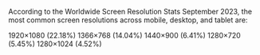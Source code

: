 According to the Worldwide Screen Resolution Stats September 2023, the most common screen resolutions across mobile, desktop, and tablet are:

1920×1080   (22.18%)
1366×768      (14.04%)
1440×900      (6.41%)
1280×720       (5.45%)
1280×1024    (4.52%)